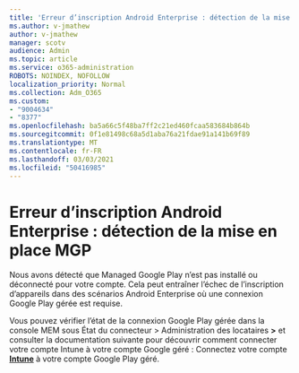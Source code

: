```yaml
---
title: 'Erreur d’inscription Android Enterprise : détection de la mise en place MGP'
ms.author: v-jmathew
author: v-jmathew
manager: scotv
audience: Admin
ms.topic: article
ms.service: o365-administration
ROBOTS: NOINDEX, NOFOLLOW
localization_priority: Normal
ms.collection: Adm_O365
ms.custom:
- "9004634"
- "8377"
ms.openlocfilehash: ba5a66c5f48ba7ff2c21ed460fcaa583684b864b
ms.sourcegitcommit: 0f1e81498c68a5d1aba76a21fdae91a141b69f89
ms.translationtype: MT
ms.contentlocale: fr-FR
ms.lasthandoff: 03/03/2021
ms.locfileid: "50416985"
---
```

# <a name="android-enterprise-enrollment-error-mgp-set-up-detection"></a>Erreur d’inscription Android Enterprise : détection de la mise en place MGP

Nous avons détecté que Managed Google Play n’est pas installé ou déconnecté pour votre compte. Cela peut entraîner l’échec de l’inscription d’appareils dans des scénarios Android Enterprise où une connexion Google Play gérée est requise.

Vous pouvez vérifier l’état de la connexion Google Play gérée dans la console MEM sous État du connecteur > Administration des locataires **>** et consulter la documentation suivante pour découvrir comment connecter votre compte Intune à votre compte Google géré : Connectez votre compte **[Intune](https://docs.microsoft.com/mem/intune/enrollment/connect-intune-android-enterprise)** à votre compte Google Play géré.
